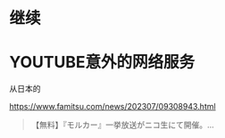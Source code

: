 # 继续

# YOUTUBE意外的网络服务

从日本的

https://www.famitsu.com/news/202307/09308943.html

> 【無料】『モルカー』一挙放送がニコ生にて開催。...
